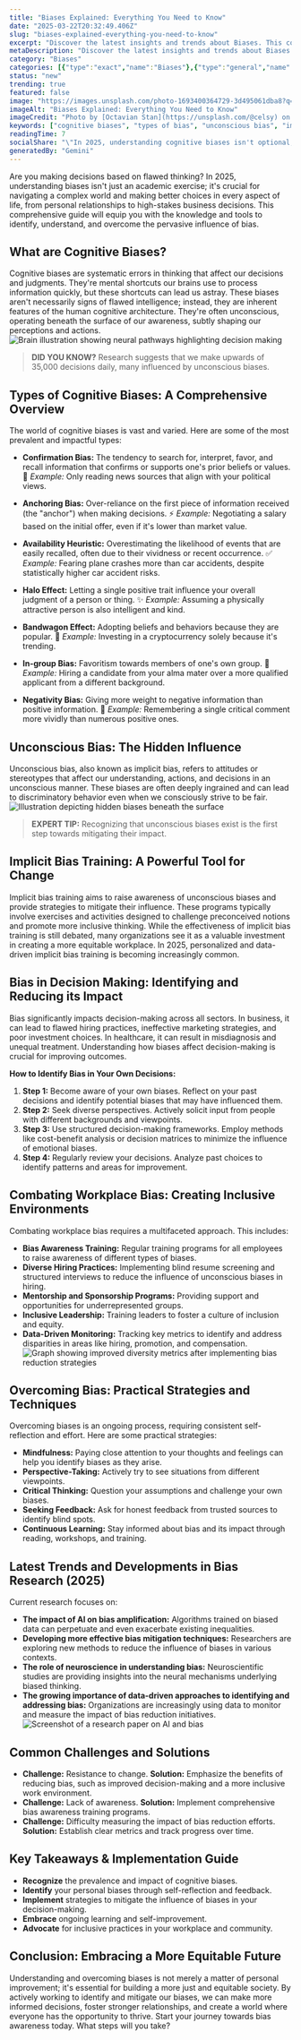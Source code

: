 ```yaml
---
title: "Biases Explained: Everything You Need to Know"
date: "2025-03-22T20:32:49.406Z"
slug: "biases-explained-everything-you-need-to-know"
excerpt: "Discover the latest insights and trends about Biases. This comprehensive guide covers everything you need to know about Biases in 2025."
metaDescription: "Discover the latest insights and trends about Biases. This comprehensive guide covers everything you need to know about Biases in 2025."
category: "Biases"
categories: [{"type":"exact","name":"Biases"},{"type":"general","name":"Social Science"},{"type":"medium","name":"Decision Making"},{"type":"specific","name":"Judgment Formation"},{"type":"niche","name":"Cognitive Heuristics"}]
status: "new"
trending: true
featured: false
image: "https://images.unsplash.com/photo-1693400364729-3d495061dba8?q=85&w=1200&fit=max&fm=webp&auto=compress"
imageAlt: "Biases Explained: Everything You Need to Know"
imageCredit: "Photo by [Octavian Stan](https://unsplash.com/@celsy) on Unsplash"
keywords: ["cognitive biases", "types of bias", "unconscious bias", "implicit bias training", "overcoming bias", "bias in decision making", "reduce cognitive bias", "combating workplace bias", "bias awareness training", "how to identify bias"]
readingTime: 7
socialShare: "\"In 2025, understanding cognitive biases isn't optional; it's the key to unlocking better decisions and a more equitable world.  The first step? Recognizing your own unconscious biases.\""
generatedBy: "Gemini"
---
```




Are you making decisions based on flawed thinking?  In 2025, understanding biases isn't just an academic exercise; it's crucial for navigating a complex world and making better choices in every aspect of life, from personal relationships to high-stakes business decisions. This comprehensive guide will equip you with the knowledge and tools to identify, understand, and overcome the pervasive influence of bias.

## What are Cognitive Biases?

Cognitive biases are systematic errors in thinking that affect our decisions and judgments. They're mental shortcuts our brains use to process information quickly, but these shortcuts can lead us astray.  These biases aren't necessarily signs of flawed intelligence; instead, they are inherent features of the human cognitive architecture.  They're often unconscious, operating beneath the surface of our awareness, subtly shaping our perceptions and actions. ![Brain illustration showing neural pathways highlighting decision making](https://images.unsplash.com/photo-1523358527035-6d9887f03cac?q=85&w=1200&fit=max&fm=webp&auto=compress)

> **DID YOU KNOW?**  Research suggests that we make upwards of 35,000 decisions daily, many influenced by unconscious biases.

## Types of Cognitive Biases: A Comprehensive Overview

The world of cognitive biases is vast and varied. Here are some of the most prevalent and impactful types:

* **Confirmation Bias:**  The tendency to search for, interpret, favor, and recall information that confirms or supports one's prior beliefs or values.  🔑 *Example:*  Only reading news sources that align with your political views.

* **Anchoring Bias:** Over-reliance on the first piece of information received (the "anchor") when making decisions. ⚡ *Example:*  Negotiating a salary based on the initial offer, even if it's lower than market value.

* **Availability Heuristic:** Overestimating the likelihood of events that are easily recalled, often due to their vividness or recent occurrence.  ✅ *Example:*  Fearing plane crashes more than car accidents, despite statistically higher car accident risks.

* **Halo Effect:**  Letting a single positive trait influence your overall judgment of a person or thing.  ✨ *Example:*  Assuming a physically attractive person is also intelligent and kind.

* **Bandwagon Effect:**  Adopting beliefs and behaviors because they are popular.  📣 *Example:*  Investing in a cryptocurrency solely because it's trending.

* **In-group Bias:**  Favoritism towards members of one's own group.  🤝 *Example:*  Hiring a candidate from your alma mater over a more qualified applicant from a different background.

* **Negativity Bias:**  Giving more weight to negative information than positive information.  🙁 *Example:*  Remembering a single critical comment more vividly than numerous positive ones.

## Unconscious Bias: The Hidden Influence

Unconscious bias, also known as implicit bias, refers to attitudes or stereotypes that affect our understanding, actions, and decisions in an unconscious manner.  These biases are often deeply ingrained and can lead to discriminatory behavior even when we consciously strive to be fair. ![Illustration depicting hidden biases beneath the surface](https://images.unsplash.com/photo-1664896019718-b95b8ab9420c?q=85&w=1200&fit=max&fm=webp&auto=compress)

> **EXPERT TIP:**  Recognizing that unconscious biases exist is the first step towards mitigating their impact.

## Implicit Bias Training: A Powerful Tool for Change

Implicit bias training aims to raise awareness of unconscious biases and provide strategies to mitigate their influence. These programs typically involve exercises and activities designed to challenge preconceived notions and promote more inclusive thinking. While the effectiveness of implicit bias training is still debated, many organizations see it as a valuable investment in creating a more equitable workplace.  In 2025, personalized and data-driven implicit bias training is becoming increasingly common.

## Bias in Decision Making: Identifying and Reducing its Impact

Bias significantly impacts decision-making across all sectors. In business, it can lead to flawed hiring practices, ineffective marketing strategies, and poor investment choices. In healthcare, it can result in misdiagnosis and unequal treatment.  Understanding how biases affect decision-making is crucial for improving outcomes.

**How to Identify Bias in Your Own Decisions:**

1. **Step 1:**  Become aware of your own biases.  Reflect on your past decisions and identify potential biases that may have influenced them.
2. **Step 2:**  Seek diverse perspectives.  Actively solicit input from people with different backgrounds and viewpoints.
3. **Step 3:**  Use structured decision-making frameworks.  Employ methods like cost-benefit analysis or decision matrices to minimize the influence of emotional biases.
4. **Step 4:**  Regularly review your decisions.  Analyze past choices to identify patterns and areas for improvement.

## Combating Workplace Bias: Creating Inclusive Environments

Combating workplace bias requires a multifaceted approach.  This includes:

* **Bias Awareness Training:**  Regular training programs for all employees to raise awareness of different types of biases.
* **Diverse Hiring Practices:**  Implementing blind resume screening and structured interviews to reduce the influence of unconscious biases in hiring.
* **Mentorship and Sponsorship Programs:**  Providing support and opportunities for underrepresented groups.
* **Inclusive Leadership:**  Training leaders to foster a culture of inclusion and equity.
* **Data-Driven Monitoring:**  Tracking key metrics to identify and address disparities in areas like hiring, promotion, and compensation. ![Graph showing improved diversity metrics after implementing bias reduction strategies](https://images.unsplash.com/photo-1693400364729-3d495061dba8?q=85&w=1200&fit=max&fm=webp&auto=compress)

## Overcoming Bias: Practical Strategies and Techniques

Overcoming biases is an ongoing process, requiring consistent self-reflection and effort.  Here are some practical strategies:

* **Mindfulness:** Paying close attention to your thoughts and feelings can help you identify biases as they arise.
* **Perspective-Taking:**  Actively try to see situations from different viewpoints.
* **Critical Thinking:**  Question your assumptions and challenge your own biases.
* **Seeking Feedback:**  Ask for honest feedback from trusted sources to identify blind spots.
* **Continuous Learning:**  Stay informed about bias and its impact through reading, workshops, and training.

## Latest Trends and Developments in Bias Research (2025)

Current research focuses on:

* **The impact of AI on bias amplification:**  Algorithms trained on biased data can perpetuate and even exacerbate existing inequalities.
* **Developing more effective bias mitigation techniques:**  Researchers are exploring new methods to reduce the influence of biases in various contexts.
* **The role of neuroscience in understanding bias:**  Neuroscientific studies are providing insights into the neural mechanisms underlying biased thinking.
* **The growing importance of data-driven approaches to identifying and addressing bias:**  Organizations are increasingly using data to monitor and measure the impact of bias reduction initiatives. ![Screenshot of a research paper on AI and bias](https://images.unsplash.com/photo-1660552823622-6a1a7987f175?q=85&w=1200&fit=max&fm=webp&auto=compress)

## Common Challenges and Solutions

* **Challenge:**  Resistance to change.  **Solution:**  Emphasize the benefits of reducing bias, such as improved decision-making and a more inclusive work environment.
* **Challenge:**  Lack of awareness.  **Solution:**  Implement comprehensive bias awareness training programs.
* **Challenge:**  Difficulty measuring the impact of bias reduction efforts.  **Solution:**  Establish clear metrics and track progress over time.

## Key Takeaways & Implementation Guide

* **Recognize** the prevalence and impact of cognitive biases.
* **Identify** your personal biases through self-reflection and feedback.
* **Implement** strategies to mitigate the influence of biases in your decision-making.
* **Embrace** ongoing learning and self-improvement.
* **Advocate** for inclusive practices in your workplace and community.

## Conclusion: Embracing a More Equitable Future

Understanding and overcoming biases is not merely a matter of personal improvement; it's essential for building a more just and equitable society. By actively working to identify and mitigate our biases, we can make more informed decisions, foster stronger relationships, and create a world where everyone has the opportunity to thrive.  Start your journey towards bias awareness today.  What steps will you take?

